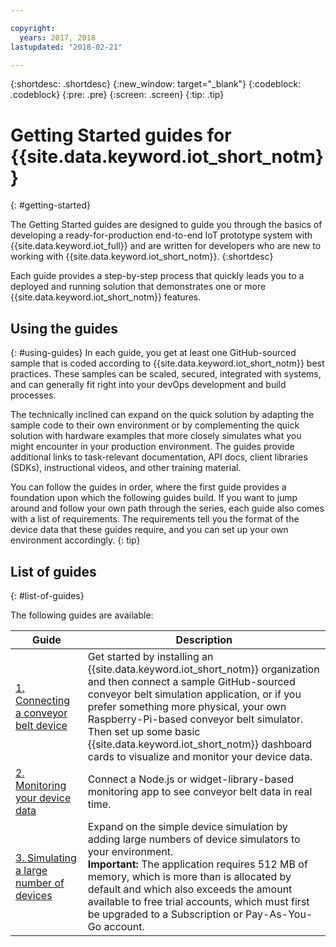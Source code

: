 ```yaml
---

copyright:
  years: 2017, 2018
lastupdated: "2018-02-21"

---
```


{:shortdesc: .shortdesc}
{:new_window: target="_blank"}
{:codeblock: .codeblock}
{:pre: .pre}
{:screen: .screen}
{:tip: .tip}


# Getting Started guides for {{site.data.keyword.iot_short_notm}}
{: #getting-started}

The Getting Started guides are designed to guide you through the basics of developing a ready-for-production end-to-end IoT prototype system with {{site.data.keyword.iot_full}} and are written for developers who are new to working with {{site.data.keyword.iot_short_notm}}.
{:shortdesc}

Each guide provides a step-by-step process that quickly leads you to a deployed and running solution that demonstrates one or more {{site.data.keyword.iot_short_notm}} features.

## Using the guides  
{: #using-guides}
In each guide, you get at least one GitHub-sourced sample that is coded according to {{site.data.keyword.iot_short_notm}} best practices. These samples can be scaled, secured, integrated with systems, and can generally fit right into your devOps development and build processes.

The technically inclined can expand on the quick solution by adapting the sample code to their own environment or by complementing the quick solution with hardware examples that more closely simulates what you might encounter in your production environment. The guides provide additional links to task-relevant documentation, API docs, client libraries (SDKs), instructional videos, and other training material.

You can follow the guides in order, where the first guide provides a foundation upon which the following guides build. If you want to jump around and follow your own path through the series, each guide also comes with a list of requirements. The requirements tell you the format of the device data that these guides require, and you can set up your own environment accordingly.
{: tip}

## List of guides
{: #list-of-guides}  

The following guides are available:

| Guide | Description |    
| ----- | ---- |   
| [1. Connecting a conveyor belt device](getting-started-iot-conveyor.html) | Get started by installing an {{site.data.keyword.iot_short_notm}} organization and then connect a sample GitHub-sourced conveyor belt simulation application, or if you prefer something more physical, your own Raspberry-Pi-based conveyor belt simulator. </br> Then set up some basic {{site.data.keyword.iot_short_notm}} dashboard cards to visualize and monitor your device data. |   
| [2. Monitoring your device data](getting-started-iot-monitoring.html) | Connect a Node.js or widget-library-based monitoring app to see conveyor belt data in real time.  
| [3. Simulating a large number of devices](getting-started-iot-large-scale-simulation.html) | Expand on the simple device simulation by adding large numbers of device simulators to your environment. </br>**Important:** The application requires 512 MB of memory, which is more than is allocated by default and which also exceeds the amount available to free trial accounts, which must first be upgraded to a Subscription or Pay-As-You-Go account. |   
